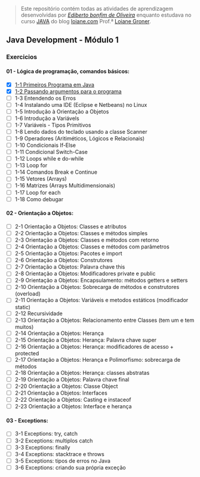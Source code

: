 > Este repositório contém todas as atividades de aprendizagem desenvolvidas por _[Ediberto bonfim de Oliveira](https://www.linkedin.com/in/ediberto-b-oliveira-872926178/)_ enquanto estudava no curso [JAVA](https://www.youtube.com/watch?v=LnORjqZUMIQ&list=PLGxZ4Rq3BOBq0KXHsp5J3PxyFaBIXVs3r&ab_channel=LoianeGroner) do blog [loiane.com](http://loiane.com/) Prof.ª [Loiane Groner](https://github.com/loiane).

## Java Development - Módulo 1

### Exercicios

#### 01 - Lógica de programação, comandos básicos:

- [x] [1-1 Primeiros Programa em Java](https://www.youtube.com/watch?v=mu2ti43cgwc&list=PLGxZ4Rq3BOBq0KXHsp5J3PxyFaBIXVs3r&index=6&ab_channel=LoianeGroner)
- [x] [1-2 Passando argumentos para o programa](https://www.youtube.com/watch?v=dhGPGv7XCM8&list=PLGxZ4Rq3BOBq0KXHsp5J3PxyFaBIXVs3r&index=8&ab_channel=LoianeGroner)
- [ ] 1-3 Entendendo os Erros
- [ ] 1-4 Instalando uma IDE (Eclipse e Netbeans) no Linux
- [ ] 1-5 Introdução à Orientação a Objetos
- [ ] 1-6 Introdução a Variávels
- [ ] 1-7 Variáveis - Tipos Primitivos
- [ ] 1-8 Lendo dados do teclado usando a classe Scanner
- [ ] 1-9 Operadores (Aritiméticos, Lógicos e Relacionais)
- [ ] 1-10 Condicionais If-Else
- [ ] 1-11 Condicional Switch-Case
- [ ] 1-12 Loops while e do-while
- [ ] 1-13 Loop for
- [ ] 1-14 Comandos Break e Continue
- [ ] 1-15 Vetores (Arrays)
- [ ] 1-16 Matrizes (Arrays Multidimensionais)
- [ ] 1-17 Loop for each
- [ ] 1-18 Como debugar

#### 02 - Orientação a Objetos:

- [ ] 2-1 Orientação a Objetos: Classes e atributos
- [ ] 2-2 Orientação a Objetos: Classes e métodos simples
- [ ] 2-3 Orientação a Objetos: Classes e métodos com retorno
- [ ] 2-4 Orientação a Objetos: Classes e métodos com parâmetros
- [ ] 2-5 Orientação a Objetos: Pacotes e import
- [ ] 2-6 Orientação a Objetos: Construtores
- [ ] 2-7 Orientação a Objetos: Palavra chave this
- [ ] 2-8 Orientação a Objetos: Modificadores private e public
- [ ] 2-9 Orientação a Objetos: Encapsulamento: métodos getters e setters
- [ ] 2-10 Orientação a Objetos: Sobrecarga de métodos e construtores (overload)
- [ ] 2-11 Orientação a Objetos: Variáveis e metodos estáticos (modificador static)
- [ ] 2-12 Recursividade
- [ ] 2-13 Orientação a Objetos: Relacionamento entre Classes (tem um e tem muitos)
- [ ] 2-14 Orientação a Objetos: Herança
- [ ] 2-15 Orientação a Objetos: Herança: Palavra chave super
- [ ] 2-16 Orientação a Objetos: Herança: modificadores de acesso + protected
- [ ] 2-17 Orientação a Objetos: Herança e Polimorfismo: sobrecarga de métodos
- [ ] 2-18 Orientação a Objetos: Herança: classes abstratas
- [ ] 2-19 Orientação a Objetos: Palavra chave final
- [ ] 2-20 Orientação a Objetos: Classe Object
- [ ] 2-21 Orientação a Objetos: Interfaces
- [ ] 2-22 Orientação a Objetos: Casting e instaceof
- [ ] 2-23 Orientação a Objetos: Interface e herança

#### 03 - Exceptions:

- [ ] 3-1 Exceptions: try, catch
- [ ] 3-2 Exceptions: multiplos catch
- [ ] 3-3 Exceptions: finally
- [ ] 3-4 Exceptions: stacktrace e throws
- [ ] 3-5 Exceptions: tipos de erros no Java
- [ ] 3-6 Exceptions: criando sua própria exceção
